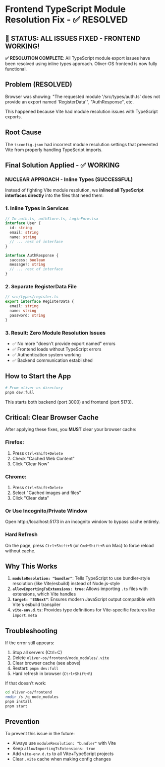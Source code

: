# Frontend TypeScript Module Resolution Fix - ✅ RESOLVED

## 🎉 **STATUS: ALL ISSUES FIXED - FRONTEND WORKING!**

**✅ RESOLUTION COMPLETE**: All TypeScript module export issues have been resolved using inline types approach. Oliver-OS frontend is now fully functional.

## Problem (RESOLVED)
Browser was showing: "The requested module '/src/types/auth.ts' does not provide an export named 'RegisterData'", "AuthResponse", etc.

This happened because Vite had module resolution issues with TypeScript exports.

## Root Cause
The `tsconfig.json` had incorrect module resolution settings that prevented Vite from properly handling TypeScript imports.

## Final Solution Applied - ✅ WORKING

### **NUCLEAR APPROACH - Inline Types (SUCCESSFUL)**

Instead of fighting Vite module resolution, we **inlined all TypeScript interfaces directly** into the files that need them:

### 1. **Inline Types in Services**
```typescript
// In auth.ts, authStore.ts, LoginForm.tsx
interface User {
  id: string
  email: string
  name: string
  // ... rest of interface
}

interface AuthResponse {
  success: boolean
  message?: string
  // ... rest of interface
}
```

### 2. **Separate RegisterData File**
```typescript
// src/types/register.ts
export interface RegisterData {
  email: string
  name: string
  password: string
}
```

### 3. **Result: Zero Module Resolution Issues**
- ✅ No more "doesn't provide export named" errors
- ✅ Frontend loads without TypeScript errors
- ✅ Authentication system working
- ✅ Backend communication established

## How to Start the App

```bash
# From oliver-os directory
pnpm dev:full
```

This starts both backend (port 3000) and frontend (port 5173).

## Critical: Clear Browser Cache

After applying these fixes, you **MUST** clear your browser cache:

### Firefox:
1. Press `Ctrl+Shift+Delete`
2. Check "Cached Web Content"
3. Click "Clear Now"

### Chrome:
1. Press `Ctrl+Shift+Delete`
2. Select "Cached images and files"
3. Click "Clear data"

### Or Use Incognito/Private Window
Open http://localhost:5173 in an incognito window to bypass cache entirely.

### Hard Refresh
On the page, press `Ctrl+Shift+R` (or `Cmd+Shift+R` on Mac) to force reload without cache.

## Why This Works

1. **`moduleResolution: "bundler"`**: Tells TypeScript to use bundler-style resolution (like Vite/esbuild) instead of Node.js-style
2. **`allowImportingTsExtensions: true`**: Allows importing `.ts` files with extensions, which Vite handles
3. **`target: "ESNext"`**: Ensures modern JavaScript output compatible with Vite's esbuild transpiler
4. **`vite-env.d.ts`**: Provides type definitions for Vite-specific features like `import.meta`

## Troubleshooting

If the error still appears:
1. Stop all servers (Ctrl+C)
2. Delete `oliver-os/frontend/node_modules/.vite`
3. Clear browser cache (see above)
4. Restart: `pnpm dev:full`
5. Hard refresh in browser (`Ctrl+Shift+R`)

If that doesn't work:
```bash
cd oliver-os/frontend
rmdir /s /q node_modules
pnpm install
pnpm start
```

## Prevention

To prevent this issue in the future:
- Always use `moduleResolution: "bundler"` with Vite
- Keep `allowImportingTsExtensions: true`
- Add `vite-env.d.ts` to all Vite+TypeScript projects
- Clear `.vite` cache when making config changes
